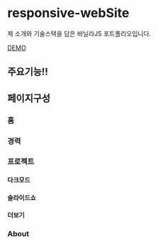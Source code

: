 # responsive-webSite
 제 소개와 기술스택을 담은 바닐라JS 포트폴리오입니다.
 
[DEMO](https://jjb7134.github.io/responsive-webSite/)

## 주요기능!!


## 페이지구성
### 홈
### 경력
### 프로젝트
#### 다크모드
#### 슬라이드쇼
#### 더보기
#### 
### About
